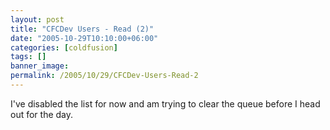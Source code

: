 ```yaml
---
layout: post
title: "CFCDev Users - Read (2)"
date: "2005-10-29T10:10:00+06:00"
categories: [coldfusion]
tags: []
banner_image: 
permalink: /2005/10/29/CFCDev-Users-Read-2
---
```


I've disabled the list for now and am trying to clear the queue before I head out for the day.